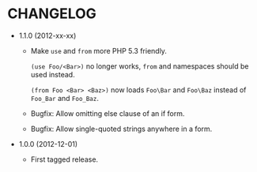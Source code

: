 CHANGELOG
=========

* 1.1.0 (2012-xx-xx)

  * Make `use` and `from` more PHP 5.3 friendly.

    `(use Foo/<Bar>)` no longer works, `from` and namespaces should be used
    instead.

    `(from Foo <Bar> <Baz>)` now loads `Foo\Bar` and `Foo\Baz` instead of
    `Foo_Bar` and `Foo_Baz`.

  * Bugfix: Allow omitting else clause of an if form.
  * Bugfix: Allow single-quoted strings anywhere in a form.

* 1.0.0 (2012-12-01)

  * First tagged release.
